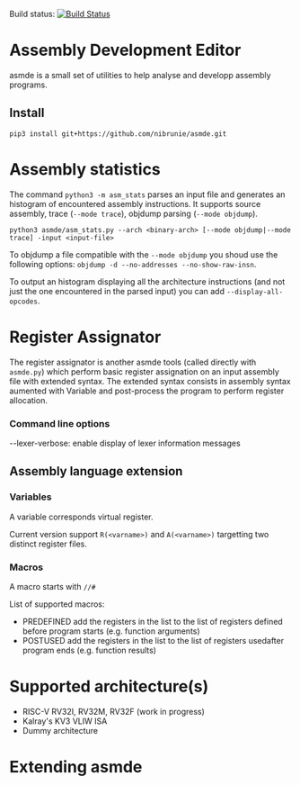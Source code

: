 Build status: [![Build Status](https://travis-ci.org/nibrunie/asmde.svg?branch=master)](https://travis-ci.org/nibrunie/asmde)

# Assembly Development Editor

asmde is a small set of utilities to help analyse and developp assembly programs.

## Install

```
pip3 install git+https://github.com/nibrunie/asmde.git
```

# Assembly statistics

The command `python3 -m asm_stats` parses an input file and generates an histogram of encountered assembly instructions.
It supports source assembly, trace (`--mode trace`), objdump parsing (`--mode objdump`).
```
python3 asmde/asm_stats.py --arch <binary-arch> [--mode objdump|--mode trace] -input <input-file>
```

To objdump a file compatible with the `--mode objdump` you shoud use the following options: `objdump -d --no-addresses --no-show-raw-insn`.

To output an histogram displaying all the architecture instructions (and not just the one encountered in the parsed input) you can add `--display-all-opcodes`.


# Register Assignator
The register assignator is another asmde tools (called directly with `asmde.py`) which perform basic register assignation on an input assembly file with extended syntax.
The extended syntax consists in assembly syntax aumented with Variable and post-process the program to perform register allocation.

### Command line options

--lexer-verbose: enable display of lexer information messages

## Assembly language extension

### Variables

A variable corresponds virtual register.

Current version support `R(<varname>)` and `A(<varname>)` targetting two distinct register files.

### Macros

A macro starts with `//#`

List of supported macros:
- PREDEFINED <list or registers>   add the registers in the list to the list of registers defined before program starts (e.g. function arguments)
- POSTUSED   <list of registers>   add the registers in the list to the list of registers usedafter program ends (e.g. function results)

# Supported architecture(s)

- RISC-V RV32I, RV32M, RV32F (work in progress)
- Kalray's KV3 VLIW ISA
- Dummy architecture

# Extending asmde

